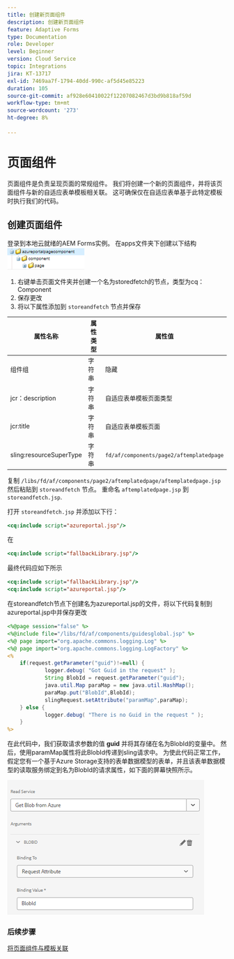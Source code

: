 ```yaml
---
title: 创建新页面组件
description: 创建新页面组件
feature: Adaptive Forms
type: Documentation
role: Developer
level: Beginner
version: Cloud Service
topic: Integrations
jira: KT-13717
exl-id: 7469aa7f-1794-40dd-990c-af5d45e85223
duration: 105
source-git-commit: af928e60410022f12207082467d3bd9b818af59d
workflow-type: tm+mt
source-wordcount: '273'
ht-degree: 8%

---
```


# 页面组件

页面组件是负责呈现页面的常规组件。 我们将创建一个新的页面组件，并将该页面组件与新的自适应表单模板相关联。 这可确保仅在自适应表单基于此特定模板时执行我们的代码。

## 创建页面组件

登录到本地云就绪的AEM Forms实例。 在apps文件夹下创建以下结构
![页面组件](./assets/page-component1.png)

1. 右键单击页面文件夹并创建一个名为storedfetch的节点，类型为cq：Component
1. 保存更改
1. 将以下属性添加到 `storeandfetch` 节点并保存

| **属性名称** | **属性类型** | **属性值** |
|-------------------------|-------------------|----------------------------------------|
| 组件组 | 字符串 | 隐藏 |
| jcr：description | 字符串 | 自适应表单模板页面类型 |
| jcr:title | 字符串 | 自适应表单模板页面 |
| sling:resourceSuperType | 字符串 | `fd/af/components/page2/aftemplatedpage` |

复制 `/libs/fd/af/components/page2/aftemplatedpage/aftemplatedpage.jsp` 然后粘贴到 `storeandfetch` 节点。 重命名 `aftemplatedpage.jsp` 到 `storeandfetch.jsp`.

打开 `storeandfetch.jsp` 并添加以下行：

```jsp
<cq:include script="azureportal.jsp"/>
```

在

```jsp
<cq:include script="fallbackLibrary.jsp"/>
```

最终代码应如下所示

```jsp
<cq:include script="fallbackLibrary.jsp"/>
<cq:include script="azureportal.jsp"/>
```

在storeandfetch节点下创建名为azureportal.jsp的文件，将以下代码复制到azureportal.jsp中并保存更改

```jsp
<%@page session="false" %>
<%@include file="/libs/fd/af/components/guidesglobal.jsp" %>
<%@ page import="org.apache.commons.logging.Log" %>
<%@ page import="org.apache.commons.logging.LogFactory" %>
<%
    if(request.getParameter("guid")!=null) {
            logger.debug( "Got Guid in the request" );
            String BlobId = request.getParameter("guid");
            java.util.Map paraMap = new java.util.HashMap();
            paraMap.put("BlobId",BlobId);
            slingRequest.setAttribute("paramMap",paraMap);
    } else {
            logger.debug( "There is no Guid in the request " );
    }            
%>
```

在此代码中，我们获取请求参数的值 **guid** 并将其存储在名为BlobId的变量中。 然后，使用paramMap属性将此BlobId传递到sling请求中。 为使此代码正常工作，假定您有一个基于Azure Storage支持的表单数据模型的表单，并且该表单数据模型的读取服务绑定到名为BlobId的请求属性，如下面的屏幕快照所示。

![fdm-request-attribute](./assets/fdm-request-attribute.png)

### 后续步骤

[将页面组件与模板关联](./associate-page-component.md)
